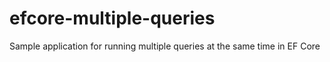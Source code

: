 # efcore-multiple-queries
Sample application for running multiple queries at the same time in EF Core
